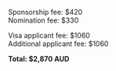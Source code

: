 Sponsorship fee: $420 <br />
Nomination fee: $330 <br />

Visa applicant fee: $1060<br />
Additional applicant fee: $1060

**Total: $2,870 AUD**
